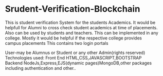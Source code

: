 # Srudent-Verification-Blockchain
This is student verification System for the students Academics. It would be helpfull for Alumni to cross check student academics at time of placements. Also can be used by students and teachers. This can be implemented in any college. Mostly it would be helpful if the respective college provides campus placements This contains two login portals

User-may be Alumnus or Student or any other
Admin(rights reserved) Technologies used:
Front End HTML,CSS,JAVASCRIPT,BOOTSTRAP
Backend NodeJs,Express,EJS(dynamic pages)MongoDB,other packages including authentication and other..
